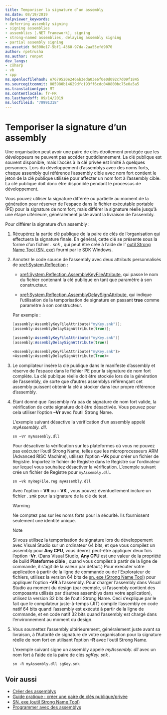 ```yaml
---
title: Temporiser la signature d’un assembly
ms.date: 08/19/2019
helpviewer_keywords:
- deferring assembly signing
- signing assemblies
- assemblies [.NET Framework], signing
- strong-named assemblies, delaying assembly signing
- partial assembly signing
ms.assetid: 9d300e17-5bf1-4360-97da-2aa55efd9070
author: rpetrusha
ms.author: ronpet
dev_langs:
- csharp
- vb
- cpp
ms.openlocfilehash: e7679520e246ab3eda03e6f0e0d092c7d09f1845
ms.sourcegitcommit: 005980b14629dfc193ff6cdc040800bc75e0a5a5
ms.translationtype: MT
ms.contentlocale: fr-FR
ms.lasthandoff: 09/14/2019
ms.locfileid: "70991318"
---
```

# <a name="delay-sign-an-assembly"></a>Temporiser la signature d’un assembly

Une organisation peut avoir une paire de clés étroitement protégée que les développeurs ne peuvent pas accéder quotidiennement. La clé publique est souvent disponible, mais l’accès à la clé privée est limité à quelques personnes. Lors du développement d’assemblys avec des noms forts, chaque assembly qui référence l’assembly cible avec nom fort contient le jeton de la clé publique utilisée pour affecter un nom fort à l’assembly cible. La clé publique doit donc être disponible pendant le processus de développement.

Vous pouvez utiliser la signature différée ou partielle au moment de la génération pour réserver de l’espace dans le fichier exécutable portable (PE) pour la signature de nom fort, mais différer la signature réelle jusqu’à une étape ultérieure, généralement juste avant la livraison de l’assembly.

Pour différer la signature d’un assembly :

1. Récupérez la partie clé publique de la paire de clés de l’organisation qui effectuera la signature finale. En général, cette clé se présente sous la forme d’un fichier *. snk* , qui peut être créé à l’aide de l' [outil Strong Name Tool (SN. exe)](../../framework/tools/sn-exe-strong-name-tool.md) fourni par le SDK Windows.

2. Annotez le code source de l’assembly avec deux attributs personnalisés de <xref:System.Reflection> :

   - <xref:System.Reflection.AssemblyKeyFileAttribute>, qui passe le nom du fichier contenant la clé publique en tant que paramètre à son constructeur.

   - <xref:System.Reflection.AssemblyDelaySignAttribute>, qui indique l’utilisation de la temporisation de signature en passant **true** comme paramètre à son constructeur.

   Par exemple :

   ```cpp
   [assembly:AssemblyKeyFileAttribute("myKey.snk")];
   [assembly:AssemblyDelaySignAttribute(true)];
   ```

   ```csharp
   [assembly:AssemblyKeyFileAttribute("myKey.snk")]
   [assembly:AssemblyDelaySignAttribute(true)]
   ```

   ```vb
   <Assembly:AssemblyKeyFileAttribute("myKey.snk")>
   <Assembly:AssemblyDelaySignAttribute(True)>
   ```

3. Le compilateur insère la clé publique dans le manifeste d’assembly et réserve de l’espace dans le fichier PE pour la signature de nom fort complète. La clé publique réelle doit être stockée lors de la génération de l’assembly, de sorte que d’autres assemblys référençant cet assembly puissent obtenir la clé à stocker dans leur propre référence d’assembly.

4. Étant donné que l’assembly n’a pas de signature de nom fort valide, la vérification de cette signature doit être désactivée. Vous pouvez pour cela utiliser l’option **–Vr** avec l’outil Strong Name.

     L’exemple suivant désactive la vérification d’un assembly appelé *myAssembly. dll*.

   ```console
   sn –Vr myAssembly.dll
   ```

   Pour désactiver la vérification sur les plateformes où vous ne pouvez pas exécuter l’outil Strong Name, telles que les microprocesseurs ARM (Advanced RISC Machine), utilisez l’option **–Vk** pour créer un fichier de Registre. Importez le fichier de Registre dans le Registre sur l’ordinateur sur lequel vous souhaitez désactiver la vérification. L’exemple suivant crée un fichier de Registre pour `myAssembly.dll`.

   ```console
   sn –Vk myRegFile.reg myAssembly.dll
   ```

   Avec l’option **– VR** ou **– VK** , vous pouvez éventuellement inclure un fichier *. snk* pour la signature de la clé de test.

   > [!WARNING]
   > Ne comptez pas sur les noms forts pour la sécurité. Ils fournissent seulement une identité unique.

   > [!NOTE]
   > Si vous utilisez la temporisation de signature lors du développement avec Visual Studio sur un ordinateur 64 bits, et que vous compilez un assembly pour **Any CPU**, vous devrez peut-être appliquer deux fois l’option **-Vr**. (Dans Visual Studio, **Any CPU** est une valeur de la propriété de build **Plateforme cible** ; quand vous compilez à partir de la ligne de commande, il s’agit de la valeur par défaut.) Pour exécuter votre application à partir de la ligne de commande ou de l’Explorateur de fichiers, utilisez la version 64 bits de [sn. exe (Strong Name Tool)](../../framework/tools/sn-exe-strong-name-tool.md) pour appliquer l’option **-VR** à l’assembly. Pour charger l’assembly dans Visual Studio au moment du design (par exemple, si l’assembly contient des composants utilisés par d’autres assemblys dans votre application), utilisez la version 32 bits de l’outil Strong Name. Ceci s’explique par le fait que le compilateur juste-à-temps (JIT) compile l’assembly en code natif 64 bits quand l’assembly est exécuté à partir de la ligne de commande, et en code natif 32 bits quand l’assembly est chargé dans l’environnement au moment du design.

5. Vous soumettez l’assembly ultérieurement, généralement juste avant sa livraison, à l’Autorité de signature de votre organisation pour la signature réelle de nom fort en utilisant l’option **–R** avec l’outil Strong Name.

   L’exemple suivant signe un assembly appelé *myAssembly. dll* avec un nom fort à l’aide de la paire de clés *sgKey. snk* .

   ```console
   sn -R myAssembly.dll sgKey.snk
   ```

## <a name="see-also"></a>Voir aussi

- [Créer des assemblys](create.md)
- [Guide pratique : créer une paire de clés publique/privée](create-public-private-key-pair.md)
- [SN. exe (outil Strong Name Tool)](../../framework/tools/sn-exe-strong-name-tool.md)
- [Programmer avec des assemblys](program.md)
